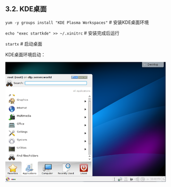 ## 3.2. KDE桌面

`yum -y groups install "KDE Plasma Workspaces"` # 安装KDE桌面环境

`echo "exec startkde" >> ~/.xinitrc` # 安装完成后运行

`startx` # 启动桌面

KDE桌面环境启动：

![kde-desktop](../Contents/kde-desktop.png)